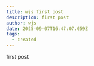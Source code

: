 ```yaml
---
title: wjs first post
description: first post
author: wjs
date: 2025-09-07T16:47:07.059Z
tags:
  - created
---
```

first post